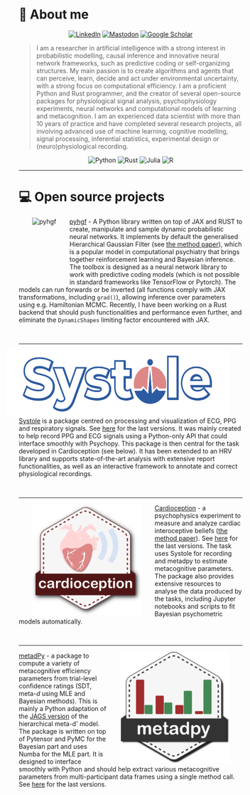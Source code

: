 # :book: About me

<div align="center">
  
[![LinkedIn](https://img.shields.io/badge/linkedin-%230077B5.svg?style=for-the-badge&logo=linkedin&logoColor=white)](https://www.linkedin.com/in/nicolas-legrand-9b70342a9/)
[![Mastodon](https://img.shields.io/badge/-MASTODON-%232B90D9?style=for-the-badge&logo=mastodon&logoColor=white)](https://mastodon.social/@nicolegrand)
[![Google Scholar](https://img.shields.io/badge/Google%20Scholar-4285F4?style=for-the-badge&logo=google-scholar&logoColor=white)](https://scholar.google.fr/citations?user=buFy4tAAAAAJ&hl=fr)

</div>


> I am a researcher in artificial intelligence with a strong interest in probabilistic modelling, causal inference and innovative neural network frameworks, such as predictive coding or self-organizing structures. My main passion is to create algorithms and agents that can perceive, learn, decide and act under environmental uncertainty, with a strong focus on computational efficiency. I am a proficient Python and Rust programmer, and the creator of several open-source packages for physiological signal analysis, psychophysiology experiments, neural networks and computational models of learning and metacognition. I am an experienced data scientist with more than 10 years of practice and have completed several research projects, all involving advanced use of machine learning, cognitive modelling, signal processing, inferential statistics, experimental design or (neuro)physiological recording.

<div align="center">
  
![Python](https://img.shields.io/badge/python-3670A0?style=for-the-badge&logo=python&logoColor=ffdd54)
![Rust](https://img.shields.io/badge/rust-%23000000.svg?style=for-the-badge&logo=rust&logoColor=white)
![Julia](https://img.shields.io/badge/-Julia-9558B2?style=for-the-badge&logo=julia&logoColor=white)
![R](https://img.shields.io/badge/r-%23276DC3.svg?style=for-the-badge&logo=r&logoColor=white)

</div>

---

# :computer: Open source projects

<img src="https://github.com/ilabcode/pyhgf/blob/master/docs/source/images/logo.svg" align="left" alt="pyhgf" height="150" HSPACE=30>

[pyhgf](https://github.com/ilabcode/pyhgf) - A Python library written on top of JAX and RUST to create, manipulate and sample dynamic probabilistic neural networks. It implements by default the generalised Hierarchical Gaussian Filter (see [the method paper](https://arxiv.org/abs/2305.10937)), which is a popular model in computational psychiatry that brings together reinforcement learning and Bayesian inference. The toolbox is designed as a neural network library to work with predictive coding models (which is not possible in standard frameworks like TensorFlow or Pytorch). The models can run forwards or be inverted (all functions comply with JAX transformations, including `grad()`), allowing inference over parameters using e.g. Hamiltonian MCMC. Recently, I have been working on a Rust backend that should push functionalities and performance even further, and eliminate the `DynamicShapes` limiting factor encountered with JAX.

<br clear="left"/>

---

<img src="https://github.com/LegrandNico/systole/blob/master/docs/source/images/logo.svg" align="right" alt="metadpy" height="150" HSPACE=30>

[Systole](https://github.com/embodied-computation-group/systole) is a package centred on processing and visualization of ECG, PPG and respiratory signals. See [here](https://github.com/LegrandNico/systole) for the last versions. It was mainly created to help record PPG and ECG signals using a Python-only API that could interface smoothly with Psychopy. This package is then central for the task developed in Cardioception (see below). It has been extended to an HRV library and supports state-of-the-art analysis with extensive report functionalities, as well as an interactive framework to annotate and correct physiological recordings.

<br clear="right"/>
  
---

<img src="https://github.com/LegrandNico/cardioception/blob/main/docs/source/images/logo.png" align="left" alt="metadpy" height="250" HSPACE=30>

[Cardioception](https://github.com/embodied-computation-group/cardioception) - a psychophysics experiment to measure and analyze cardiac interoceptive beliefs ([the method paper](https://www.sciencedirect.com/science/article/pii/S0301051121002325)). See [here](https://github.com/LegrandNico/cardioception) for the last versions. The task uses Systole for recording and metadpy to estimate metacognitive parameters. The package also provides extensive resources to analyse the data produced by the tasks, including Jupyter notebooks and scripts to fit Bayesian psychometric models automatically.

<br clear="left"/>

---

<img src="https://github.com/LegrandNico/metadpy/raw/master/docs/source/images/logo.png" align="right" alt="metadpy" height="250" HSPACE=30>

[metadPy](https://github.com/embodied-computation-group/metadpy) - a package to compute a variety of metacognitive efficiency parameters from trial-level confidence ratings (SDT, meta-*d* using MLE and Bayesian methods). This is mainly a Python adaptation of the [JAGS version](https://github.com/metacoglab/HMeta-d) of the hierarchical meta-d' model. The package is written on top of Pytensor and PyMC for the Bayesian part and uses Numba for the MLE part. It is designed to interface smoothly with Python and should help extract various metacognitive parameters from multi-participant data frames using a single method call. See [here](https://github.com/LegrandNico/metadpy) for the last versions.

